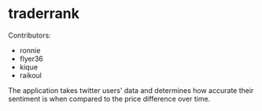 # traderrank

Contributors:
- ronnie
- flyer36
- kique
- raikoul

  
The application takes twitter users' data and determines how accurate their sentiment is when compared to the price difference over time.
